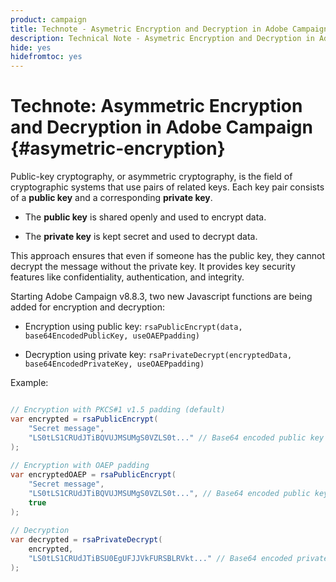 ```yaml
---
product: campaign
title: Technote - Asymetric Encryption and Decryption in Adobe Campaign
description: Technical Note - Asymetric Encryption and Decryption in Adobe Campaign
hide: yes
hidefromtoc: yes
---
```

# Technote: Asymmetric Encryption and Decryption in Adobe Campaign {#asymetric-encryption}

Public-key cryptography, or asymmetric cryptography, is the field of cryptographic systems that use pairs of related keys. Each key pair consists of a **public key** and a corresponding **private key**.

* The **public key** is shared openly and used to encrypt data.

* The **private key** is kept secret and used to decrypt data.

This approach ensures that even if someone has the public key, they cannot decrypt the message without the private key. It provides key security features like confidentiality, authentication, and integrity.

Starting Adobe Campaign v8.8.3, two new Javascript functions are being added for encryption and decryption:

* Encryption using public key: `rsaPublicEncrypt(data, base64EncodedPublicKey, useOAEPpadding)`

* Decryption using private key: `rsaPrivateDecrypt(encryptedData, base64EncodedPrivateKey, useOAEPpadding)`


Example:

```Java

// Encryption with PKCS#1 v1.5 padding (default)
var encrypted = rsaPublicEncrypt(
    "Secret message",
    "LS0tLS1CRUdJTiBQVUJMSUMgS0VZLS0t..." // Base64 encoded public key
);
 
// Encryption with OAEP padding
var encryptedOAEP = rsaPublicEncrypt(
    "Secret message",
    "LS0tLS1CRUdJTiBQVUJMSUMgS0VZLS0t...", // Base64 encoded public key
    true
);
 
// Decryption
var decrypted = rsaPrivateDecrypt(
    encrypted,
    "LS0tLS1CRUdJTiBSU0EgUFJJVkFURSBLRVkt..." // Base64 encoded private key
);
```

